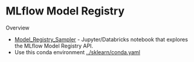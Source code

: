 # MLflow Model Registry

Overview
* [Model_Registry_Sampler](Model_Registry_Sampler.html) - Jupyter/Databricks notebook that explores the MLflow Model Registry API.
* Use this conda environment [../sklearn/conda.yaml](../sklearn/conda.yaml)
